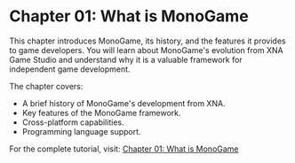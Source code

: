 # Chapter 01: What is MonoGame

This chapter introduces MonoGame, its history, and the features it provides to game developers. You will learn about MonoGame's evolution from XNA Game Studio and understand why it is a valuable framework for independent game development.

The chapter covers:

- A brief history of MonoGame's development from XNA.
- Key features of the MonoGame framework.
- Cross-platform capabilities.
- Programming language support.

For the complete tutorial, visit: [Chapter 01: What is MonoGame](https://docs.monogame.net/articles/tutorials/building_2d_games/01_what_is_monogame/)
